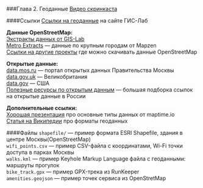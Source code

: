 ###Глава 2. Геоданные
[Видео скринкаста](http://vimeo.com/)  

####Ссылки
[Ссылки на геоданные](http://gis-lab.info/qa/data.html) на сайте ГИС-Лаб  

**Данные OpenStreetMap:**  
[Экстракты данных от GIS-Lab](http://beryllium.gis-lab.info/project/osmshp/)  
[Metro Extracts](http://mapzen.com/metro-extracts) — данные по крупным городам от Mapzen  
[Ссылки на другие проекты](http://wiki.openstreetmap.org/wiki/Planet.osm#Country_and_area_extracts) где можно скачивать данные OpenStreetMap 

**Открытые данные:**  
[data.mos.ru](http://data.mos.ru) — портал открытых данных Правительства Москвы  
[data.gov.uk](http://data.gov.uk) — Великобритания  
[data.gov](http://data.gov) — США  
[Полезные ресурсы по открытым данным](http://habrahabr.ru/company/infoculture/blog/201892/) — большая подборка ссылок на открытые данные в России  

**Дополнительные ссылки:**  
[Хорошая презентация](http://maptime.io/geodata/#0) про основные типы данных от maptime.io  
[Статья на Википедии](http://en.wikipedia.org/wiki/GIS_file_formats) про форматы геоданных  

####Файлы
`shapefile/` — пример формата ESRI Shapefile, здания в центре Москвы(OpenStreetMap)  
`wifi_points.csv` — пример CSV-файла с координатами, Wi-Fi точки доступа в парках Москвы  
`walks.kml` — пример Keyhole Markup Language файла с геоданными: маршруты прогулок  
`bike_track.gpx` — пример GPX-трека из RunKeeper  
`amenities.geojson` — пример точек сервиса из OpenStretMap
